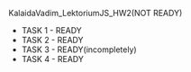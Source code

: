 KalaidaVadim_LektoriumJS_HW2(NOT READY)
- TASK 1 - READY
- TASK 2 - READY
- TASK 3 - READY(incompletely)
- TASK 4 - READY
